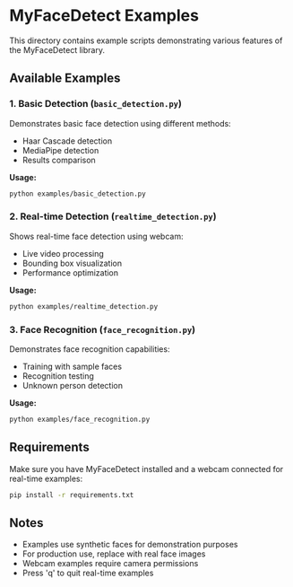 # MyFaceDetect Examples

This directory contains example scripts demonstrating various features of the MyFaceDetect library.

## Available Examples

### 1. Basic Detection (`basic_detection.py`)
Demonstrates basic face detection using different methods:
- Haar Cascade detection
- MediaPipe detection
- Results comparison

**Usage:**
```bash
python examples/basic_detection.py
```

### 2. Real-time Detection (`realtime_detection.py`)
Shows real-time face detection using webcam:
- Live video processing
- Bounding box visualization
- Performance optimization

**Usage:**
```bash
python examples/realtime_detection.py
```

### 3. Face Recognition (`face_recognition.py`)
Demonstrates face recognition capabilities:
- Training with sample faces
- Recognition testing
- Unknown person detection

**Usage:**
```bash
python examples/face_recognition.py
```

## Requirements

Make sure you have MyFaceDetect installed and a webcam connected for real-time examples:

```bash
pip install -r requirements.txt
```

## Notes

- Examples use synthetic faces for demonstration purposes
- For production use, replace with real face images
- Webcam examples require camera permissions
- Press 'q' to quit real-time examples

